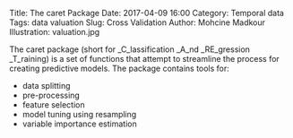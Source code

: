 Title: The caret Package
Date: 2017-04-09 16:00
Category: Temporal data
Tags: data valuation
Slug: Cross Validation 
Author: Mohcine Madkour
Illustration: valuation.jpg

The caret package (short for _C_lassification _A_nd _RE_gression _T_raining) is a set of functions that attempt to streamline the process for creating predictive models. The package contains tools for:

* data splitting
* pre-processing
* feature selection
* model tuning using resampling
* variable importance estimation
